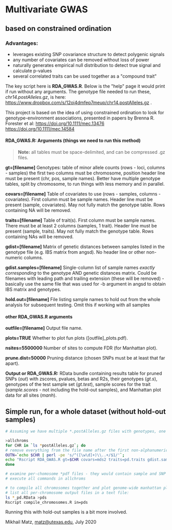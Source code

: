 # Multivariate GWAS 
## based on constrained ordination

### Advantages:
- leverages existing SNP covariance structure to detect polygenic signals
- any number of covariates can be removed without loss of power
- naturally generates empirical null distribution to detect true signal and calculate p-values
- several correlated traits can be used together as a "compound trait"

The key script here is **RDA_GWAS.R**. Below is the "help" page it would print if run without any arguments. The genotype file needed to run these, *chr14.postAlleles.gz*, is here: https://www.dropbox.com/s/12oi4dmfep7meup/chr14.postAlleles.gz . 

This project is based on the idea of using constrained ordination to look for genotype-environment associations, presented in papers by Brenna R. Forester et al: 
https://doi.org/10.1111/mec.13476
https://doi.org/10.1111/mec.14584

#### RDA_GWAS.R: Arguments (things we need to run this method)
> **Note:** all tables must be space-delimited, and can be compressed .gz files.

**gt=[filename]** Genotypes: table of minor allele counts (rows - loci, columns - samples) the first two columns must be chromosome, position header line must be present (chr, pos, sample names). Better have multiple genotype tables, split by chromosome, to run things with less memory and in parallel.

**covars=[filename]**  Table of covariates to use (rows - samples, columns - covariates). First column must be sample names. Header line must be present (sample, covariates). May not fully match the genotype table. Rows containing NA will be removed.

**traits=[filename]** Table of trait(s). First column must be sample names. There must be at least 2 columns (samples, 1 trait). Header line must be present (sample, traits). May not fully match the genotype table. Rows containing NAs will be removed.

**gdist=[filename]** Matrix of genetic distances between samples listed in the genotype file (e.g. IBS matrix from angsd). No header line or other non-numeric columns.

**gdist.samples=[filename]** Single-column list of sample names *exactly corresponding* to the genotype AND genetic distances matrix. Could be filenames with leading path and trailing extension (these will be removed) - basically use the same file that was used for -b argument in angsd to obtain IBS matrix and genotypes.

**hold.out=[filename]**  File listing sample names to hold out from the whole analysis for subsequent testing. Omit this if working with all samples

#### other RDA_GWAS.R arguments

**outfile=[filename]**  Output file name.

**plots=TRUE** Whether to plot fun plots ([outfile]_plots.pdf).

**nsites=5500000** Number of sites to compute FDR (for Manhattan plot).

**prune.dist=50000** Pruning distance (chosen SNPs must be at least that far apart).

**Output or RDA_GWAS.R:**   RData bundle containing results table for pruned SNPs (*out*) with zscores, pvalues, betas and R2s, their genotypes (*gt.s*), genotypes of the test sample set (*gt.test*), sample scores for the trait (*sample.scores* - not including the hold-out samples), and Manhattan plot data for all sites (*manh*).

## Simple run, for a whole dataset (without hold-out samples) ## 
 
```bash
# Assuming we have multiple *.postAlleles.gz files with genotypes, one file per chromosome

>allchroms
for CHR in `ls *postAlleles.gz`; do
# remove everything from the file name after the first non-alphanumeric character, to get neater output names
OUTN=`echo $CHR | perl -pe 's/^([\w\d]+)\\..+/$1/'`;
echo "Rscript RDA_GWAS.R gt=$CHR covars=mds2 traits=pd.traits gdist.samples=bams.qc gdist=zz8.ibsMat outfile=${OUTN}_pd.RData">>allchroms;
done

# examine per-chomosome *pdf files - they would contain sample and SNP ordination plots, q-q plot to show if there is any signal, manhattan plots of all and chosen SNPs (after distance-pruning)
# execute all commands in allchroms

# to compile all chromosomes together and plot genome-wide manhattan plot (only uses contigs with "chr" in the name!):
# list all per-chromosome output files in a text file:
ls *_pd.RData >pds
Rscript compile_chromosomes.R in=pds

```
Running this with hold-out samples is a bit more involved. 

Mikhail Matz, matz@utexas.edu, July 2020

